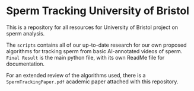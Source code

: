 # Sperm Tracking University of Bristol
This is a repository for all resources for University of Bristol project on sperm analysis.

The `scripts` contains all of our up-to-date research for our own proposed algorithms for tracking sperm from basic AI-annotated videos of sperm. 
`Final Result` is the main python file, with its own ReadMe file for documentation. 

For an extended review of the algorithms used, there is a `SpermTrackingPaper.pdf` academic paper attached with this repository.

